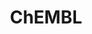 ---
layout: default
bigquery: https://console.cloud.google.com/bigquery?p=patents-public-data&d=ebi_chembl&page=dataset
citation: '"The ChEMBL database in 2017." Anna Gaulton, Anne Hersey, Michał Nowotka,
  A Patrícia Bento, Jon Chambers, David Mendez, Prudence Mutowo, Francis Atkinson,
  Louisa J Bellis, Elena Cibrián-Uhalte, Mark Davies, Nathan Dedman, Anneli Karlsson,
  María Paula Magariños, John P Overington, George Papadatos, Ines Smit, Andrew R
  Leach Nucleic acids Research (2017) 45 (Database Issue), D945-D954'
contributors: European Bioinformatics Institute
cost: None
description: ChEMBL Data is a manually curated database of small molecules used in
  drug discovery, including information about existing patented drugs.
documentation: 'schema: https://www.ebi.ac.uk/chembl/db_schema


  '
last_edit: 04/12/2022, 22:43:20
location: https://console.cloud.google.com/marketplace/product/google_patents_public_datasets/chembl
maintained_by: EMBL-EBI, an outstation of European Molecular Biology Laboratory
related_publications: '

  ChEMBL: towards direct deposition of bioassay data.


  Mendez D, Gaulton A, Bento AP, Chambers J, De Veij M, Félix E, Magariños MP, Mosquera
  JF, Mutowo P, Nowotka M, Gordillo-Marañón M, Hunter F, Junco L, Mugumbate G, Rodriguez-Lopez
  M, Atkinson F, Bosc N, Radoux CJ, Segura-Cabrera A, Hersey A, Leach AR.


  — Nucleic Acids Res. 2019; 47(D1):D930-D940. doi: 10.1093/nar/gky1075

  '
schema_fields:
- downgraded
- ddd_value
- authors
- l5
- major_class
- mc_organism
- cell_description
- parent_molregno
- frac_code
- log_id
- relationship_type
- protclasssyn_id
- assay_test_type
- activity_count
- canonical_smiles
- rgid
- cell_source_tissue
- topical
- published_units
- mutation
- syn_type
- patent_no
- src_id
- warning_year
- db_source
- assay_source
- withdrawn_year
- bto_id
- related_tid
- patent_expire_date
- version
- last_page
- result_flag
- title
- warning_id
- synonyms
- mc_tax_id
- relationship_desc
- targrel_id
- doc_type
- innovator_company
- chebi_par_id
- curated_by
- usan_substem
- assay_class_id
- action_type
- compound_name
- cell_ontology_id
- go_id
- level2_description
- full_mwt
- mesh_id
- alert_name
- ingredient
- hrac_class_id
- helm_notation
- ro3_pass
- mec_id
- assay_strain
- assay_tax_id
- drug_product_flag
- aidx
- who_extra
- homologue
- approval_date
- metabolite_record_id
- bei
- withdrawn_country
- cellosaurus_id
- active_ingredient
- level3_description
- mw_monoisotopic
- std_act_id
- level2
- withdrawn_flag
- mol_frac_id
- prediction_method
- alert_id
- assay_type
- mc_target_name
- mw_freebase
- trade_name
- job_id
- type
- issue
- usan_stem_definition
- level1
- end_position
- accession
- last_active
- pubmed_id
- indication_class
- level4_description
- component_id
- patent_id
- source
- target_desc
- confidence
- curation_comment
- molecular_species
- pref_name
- inorganic_flag
- published_value
- uberon_id
- usan_stem_id
- stem_class
- aspect
- prod_pat_id
- toid
- normal_range_max
- volume
- alogp
- standard_flag
- chembl_id
- ref_type
- route
- qudt_units
- ddd_units
- mc_target_type
- full_molformula
- ref_id
- enzyme_name
- hbd_lipinski
- relation
- src_short_name
- mecref_id
- assay_id
- mesh_heading
- parent_go_id
- tax_id
- parenteral
- confidence_score
- who_name
- units
- applicant_full_name
- smid
- compd_id
- class_type
- cx_most_bpka
- drugind_id
- cell_source_organism
- orig_description
- active_molregno
- cx_most_apka
- acd_logd
- hrac_code
- definition
- molregno
- l2
- caloha_id
- first_page
- molecular_mechanism
- withdrawn_class
- molecule_type
- class_level
- research_stem
- parameter_type
- cx_logp
- atc_code
- doc_id
- description
- dosed_ingredient
- enzyme_tid
- assay_category
- targcomp_id
- acd_most_apka
- normal_range_min
- standard_inchi
- parent_id
- sitecomp_id
- standard_type
- cx_logd
- bao_endpoint
- warning_country
- binding_site_comment
- l4
- level5
- set_name
- lle
- irac_class_id
- src_compound_id
- smarts
- co_stem_id
- l3
- domain_name
- protein_class_synonym
- met_id
- strength
- disease_efficacy
- updated_on
- short_name
- journal
- relationship
- oral
- assay_cell_type
- domain_id
- mol_irac_id
- res_stem_id
- entity_type
- ddd_admr
- pathway_key
- withdrawn_reason
- therapeutic_flag
- standard_upper_value
- ass_cls_map_id
- value
- metref_id
- stat
- submission_date
- efo_term
- protein_class_desc
- as_id
- ap_id
- selectivity_comment
- availability_type
- cl_lincs_id
- published_relation
- tissue_id
- target_type
- le
- molsyn_id
- acd_most_bpka
- structure_type
- substrate_record_id
- mechanism_of_action
- delist_flag
- chirality
- domain_type
- assay_param_id
- ddd_comment
- stem
- standard_inchi_key
- publication_number
- assay_desc
- country
- bao_format
- hbd
- assay_tissue
- creation_date
- level1_description
- nda_type
- mol_hrac_id
- psa
- ref_url
- previous_company
- product_id
- num_lipinski_ro5_violations
- data_validity_comment
- assay_subcellular_fraction
- compsyn_id
- predbind_id
- first_in_class
- src_assay_id
- standard_units
- start_position
- heavy_atoms
- idx
- qed_weighted
- biocomp_id
- pathway_id
- mol_atc_id
- frac_class_id
- ddd_id
- comp_go_id
- cell_name
- l1
- l8
- potential_duplicate
- status
- direct_interaction
- db_version
- drug_substance_flag
- year
- indref_id
- site_name
- updated_by
- company
- l6
- sei
- activity_id
- natural_product
- formulation_id
- cell_id
- site_residues
- comp_class_id
- ridx
- uo_units
- actsm_id
- rtb
- name
- path
- bao_id
- max_phase_for_ind
- drug_record_id
- variant_id
- label
- standard_text_value
- component_synonym
- organism
- text_value
- component_type
- parent_type
- ad_type
- l7
- isoform
- aromatic_rings
- site_id
- alert_set_id
- cidx
- compound_key
- activity_comment
- abstract
- usan_stem
- standard_relation
- dosage_form
- met_conversion
- source_domain_id
- cpd_str_alert_id
- sequence_md5sum
- mc_target_accession
- max_phase
- warning_type
- pchembl_value
- num_ro5_violations
- patent_use_code
- black_box_warning
- num_alerts
- sequence
- prodrug
- warning_description
- hba
- mechanism_comment
- species_group_flag
- target_mapping
- entity_id
- tid_fixed
- first_approval
- warnref_id
- acd_logp
- polymer_flag
- upper_value
- assay_organism
- doi
- domain_description
- hba_lipinski
- efo_id
- level4
- irac_code
- clo_id
- protein_class_id
- record_id
- level3
- annotation
- parameter_value
- tid
- cell_source_tax_id
- subgroup
- met_comment
- comments
- src_description
- oc_id
- warning_class
- molfile
- published_type
- usan_year
- standard_value
- tbl
- priority
shortname: chembl
tags:
- biotechnology
- health
- chemical
- bioinformatics
- medical
terms_of_use: CC BY-SA 3.0
title: ChEMBL
uuid: e232a192-965c-4ec9-904c-155b6dfe56c5
---